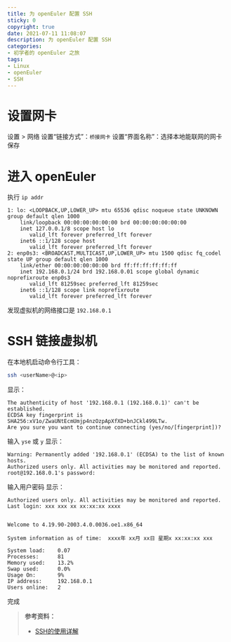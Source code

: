```yaml
---
title: 为 openEuler 配置 SSH
sticky: 0
copyright: true
date: 2021-07-11 11:08:07
description: 为 openEuler 配置 SSH
categories:
- 初学者的 openEuler 之旅
tags:
- Linux
- openEuler
- SSH
---
```


# 设置网卡

设置 > 网络
设置“链接方式”：`桥接网卡`
设置“界面名称”：选择本地能联网的网卡
保存

# 进入 openEuler
执行 `ip addr`

```log
1: lo: <LOOPBACK,UP,LOWER_UP> mtu 65536 qdisc noqueue state UNKNOWN group default qlen 1000
    link/loopback 00:00:00:00:00:00 brd 00:00:00:00:00:00
    inet 127.0.0.1/8 scope host lo
       valid_lft forever preferred_lft forever
    inet6 ::1/128 scope host
       valid_lft forever preferred_lft forever
2: enp0s3: <BROADCAST,MULTICAST,UP,LOWER_UP> mtu 1500 qdisc fq_codel state UP group default qlen 1000
    link/ether 00:00:00:00:00:00 brd ff:ff:ff:ff:ff:ff
    inet 192.168.0.1/24 brd 192.168.0.01 scope global dynamic noprefixroute enp0s3
       valid_lft 81259sec preferred_lft 81259sec
    inet6 ::1/128 scope link noprefixroute
       valid_lft forever preferred_lft forever
```

发现虚拟机的网络接口是 `192.168.0.1`

# SSH 链接虚拟机

在本地机启动命令行工具：

```Bash
ssh <userName>@<ip>
```

显示：

```log
The authenticity of host '192.168.0.1 (192.168.0.1)' can't be established.
ECDSA key fingerprint is SHA256:xV1o/ZwaUNtEcmUmjp4nzOzpApXfXD+bnJCkl499LTw.
Are you sure you want to continue connecting (yes/no/[fingerprint])?
```

输入 `yse` 或 `y`
显示：

```log
Warning: Permanently added '192.168.0.1' (ECDSA) to the list of known hosts.
Authorized users only. All activities may be monitored and reported.
root@192.168.0.1's password:
```

输入用户密码
显示：

```log
Authorized users only. All activities may be monitored and reported.
Last login: xxx xxx xx xx:xx:xx xxxx


Welcome to 4.19.90-2003.4.0.0036.oe1.x86_64

System information as of time:  xxxx年 xx月 xx日 星期x xx:xx:xx xxx

System load:    0.07
Processes:      81
Memory used:    13.2%
Swap used:      0.0%
Usage On:       9%
IP address:     192.168.0.1
Users online:   2
```

完成

> **参考资料：**
>- [SSH的使用详解](https://bbs.huaweicloud.com/forum/thread-100452-1-1.html)
